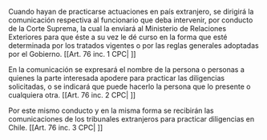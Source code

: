 Cuando hayan de practicarse actuaciones en país extranjero, se dirigirá la comunicación respectiva al funcionario que deba intervenir, por conducto de la Corte Suprema, la cual la enviará al Ministerio de Relaciones Exteriores para que éste a su vez le dé curso en la forma que esté determinada por los tratados vigentes o por las reglas generales adoptadas por el Gobierno. [[Art. 76 inc. 1 CPC| ]]

En la comunicación se expresará el nombre de la persona o personas a quienes la parte interesada apodere para practicar las diligencias solicitadas, o se indicará que puede hacerlo la persona que lo presente o cualquiera otra. [[Art. 76 inc. 2 CPC| ]]

Por este mismo conducto y en la misma forma se recibirán las comunicaciones de los tribunales extranjeros para practicar diligencias en Chile. [[Art. 76 inc. 3 CPC| ]]